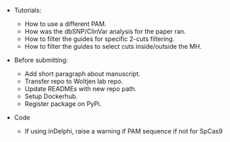 - Tutorials: 
    - How to use a different PAM.
	- How was the dbSNP/ClinVar analysis for the paper ran.
	- How to filter the guides for specific 2-cuts filtering.
	- How to filter the guides to select cuts inside/outside the MH.

- Before submitting:
    - Add short paragraph about manuscript.
    - Transfer repo to Woltjen lab repo.
	- Update READMEs with new repo path.
	- Setup Dockerhub.
	- Register package on PyPi.

- Code
	- If using inDelphi, raise a warning if PAM sequence if not for SpCas9

